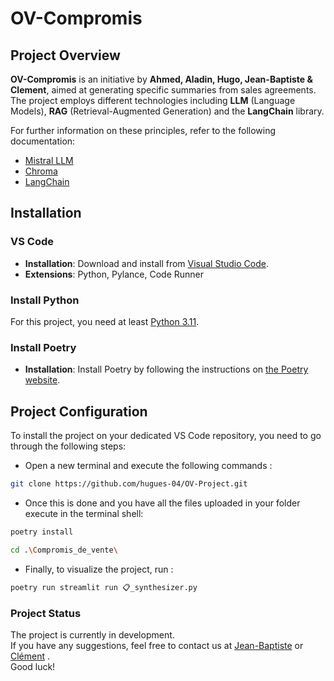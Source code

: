 # OV-Compromis

## Project Overview

**OV-Compromis** is an initiative by **Ahmed, Aladin, Hugo, Jean-Baptiste & Clement**, aimed at generating specific summaries from sales agreements. The project employs different technologies including **LLM** (Language Models), **RAG** (Retrieval-Augmented Generation) and the **LangChain** library.

For further information on these principles, refer to the following documentation:


- [Mistral LLM](https://docs.mistral.ai/)
- [Chroma](https://docs.trychroma.com/guides/embeddings)
- [LangChain](https://www.langchain.com/)



## Installation


### VS Code

- **Installation**: Download and install from [Visual Studio Code](https://code.visualstudio.com/).
- **Extensions**: Python, Pylance, Code Runner

### Install Python

For this project, you need at least [Python 3.11](https://www.python.org/downloads/).

### Install Poetry

- **Installation**: Install Poetry by following the instructions on [the Poetry website](https://python-poetry.org/docs/).


## Project Configuration

To install the project on your dedicated VS Code repository, you need to go through the following steps:


- Open a new terminal and execute the following commands :


```bash
git clone https://github.com/hugues-04/OV-Project.git 
```

- Once this is done and you have all the files uploaded in your folder execute in the terminal shell:

```bash
poetry install 
```

```bash
cd .\Compromis_de_vente\ 
```

- Finally, to visualize the project, run :

```bash
poetry run streamlit run 📋_synthesizer.py 
```


### Project Status

The project is currently in development. <br>
If you have any suggestions, feel free to contact us at [Jean-Baptiste](jean-baptiste.cheze@openvalue.fr) or [Clément](clement.teulier@openvalue.fr)  .<br>
 Good luck!






